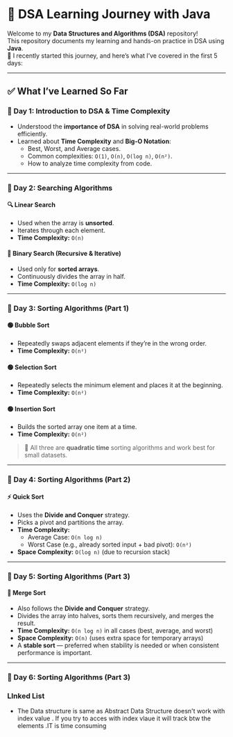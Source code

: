 # 📘 DSA Learning Journey with Java

Welcome to my **Data Structures and Algorithms (DSA)** repository!  
This repository documents my learning and hands-on practice in DSA using **Java**.  
🚀 I recently started this journey, and here’s what I’ve covered in the first 5 days:

---

## ✅ What I’ve Learned So Far

### 📌 Day 1: Introduction to DSA & Time Complexity
- Understood the **importance of DSA** in solving real-world problems efficiently.
- Learned about **Time Complexity** and **Big-O Notation**:
  - Best, Worst, and Average cases.
  - Common complexities: `O(1)`, `O(n)`, `O(log n)`, `O(n²)`.
  - How to analyze time complexity from code.

---

### 📌 Day 2: Searching Algorithms

#### 🔍 Linear Search
- Used when the array is **unsorted**.
- Iterates through each element.
- **Time Complexity:** `O(n)`

#### 🔎 Binary Search (Recursive & Iterative)
- Used only for **sorted arrays**.
- Continuously divides the array in half.
- **Time Complexity:** `O(log n)`

---

### 📌 Day 3: Sorting Algorithms (Part 1)

#### 🟢 Bubble Sort
- Repeatedly swaps adjacent elements if they’re in the wrong order.
- **Time Complexity:** `O(n²)`

#### 🟢 Selection Sort
- Repeatedly selects the minimum element and places it at the beginning.
- **Time Complexity:** `O(n²)`

#### 🟢 Insertion Sort
- Builds the sorted array one item at a time.
- **Time Complexity:** `O(n²)`

> 📝 All three are **quadratic time** sorting algorithms and work best for small datasets.

---

### 📌 Day 4: Sorting Algorithms (Part 2)

#### ⚡ Quick Sort
- Uses the **Divide and Conquer** strategy.
- Picks a pivot and partitions the array.
- **Time Complexity:**
  - Average Case: `O(n log n)`
  - Worst Case (e.g., already sorted input + bad pivot): `O(n²)`
- **Space Complexity:** `O(log n)` (due to recursion stack)

---

### 📌 Day 5: Sorting Algorithms (Part 3)

#### 🧩 Merge Sort
- Also follows the **Divide and Conquer** strategy.
- Divides the array into halves, sorts them recursively, and merges the result.
- **Time Complexity:** `O(n log n)` in all cases (best, average, and worst)
- **Space Complexity:** `O(n)` (uses extra space for temporary arrays)
- A **stable sort** — preferred when stability is needed or when consistent performance is important.

---

### 📌 Day 6: Sorting Algorithms (Part 3)

### LInked List
- The Data structure is same as Abstract Data Structure doesn't work with index value . If you try to acces with index vlaue it will track btw the elements .IT is time consuming   



